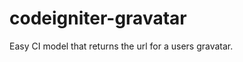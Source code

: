 codeigniter-gravatar
====================

Easy CI model that returns the url for a users gravatar.
